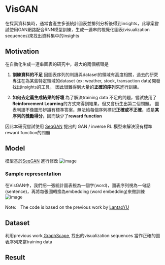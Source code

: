 # VisGAN
在探索資料集時，通常會產生多張統計圖表並排列分析後得到insights，此專案嘗試使用GAN網路配合RNN模型訓練，生成一連串的視覺化圖表(visualization sequences)來找出資料集中的insights

## Motivation
在自動化生成一連串圖表的研究中，最大的兩個瓶頸是
1. **訓練資料的不足**
因圖表序列的判讀與dataset的領域有高度相關，過去的研究專注在為某些特定領域的dataset (ex: weather, stock, transaction data)開發找出insights的工具，
因此很難得到大量的**正確的序列**來進行訓練。

2. **如何去定義生成結果的好壞**
為了解決training data 不足的問題，嘗試使用了**Reinforcement Learning**的方式來得到結果，但又會衍生出第二個問題。
圖表判讀不像圖形辨識有標準答案，無法給每個序列標記**正確或不正確**，或是**某序列的獎勵得分**，因而缺少了**reward function**

因此本研究嘗試使用 [SeqGAN](https://arxiv.org/abs/1609.05473) 提出的 GAN / inverse RL 模型來解決沒有標準reward function的問題

## Model
模型基於[SeqGAN](https://arxiv.org/abs/1609.05473) 進行修改
![image](https://user-images.githubusercontent.com/28348725/119102667-dba16380-ba4c-11eb-9a97-6621b45bcfe2.png)

### Sample representation
在VisGAN中，我們把一張統計圖表視為一個字(word)，圖表序列視為一句話(sentence)，再將每張圖轉換為embedding (word embedding)來做訓練
![image](https://user-images.githubusercontent.com/28348725/119921772-308b2f80-bfa1-11eb-8164-3ef3c8090fbe.png)

Note:　The code is based on the previous work by [LantaoYU](https://github.com/LantaoYu/SeqGAN)

## Dataset
利用previous work,[GraphScape](https://dl.acm.org/doi/10.1145/3025453.3025866), 找出的visualization sequences 當作正確的圖表序列來當training data

## Result

